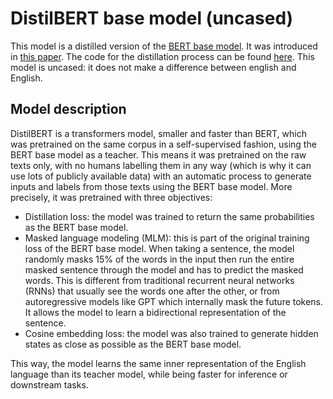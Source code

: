 # DistilBERT base model (uncased)

This model is a distilled version of the [BERT base model](https://huggingface.co/bert-base-uncased). It was
introduced in [this paper](https://arxiv.org/abs/1910.01108). The code for the distillation process can be found
[here](https://github.com/huggingface/transformers/tree/main/examples/research_projects/distillation). This model is uncased: it does
not make a difference between english and English.

## Model description

DistilBERT is a transformers model, smaller and faster than BERT, which was pretrained on the same corpus in a
self-supervised fashion, using the BERT base model as a teacher. This means it was pretrained on the raw texts only,
with no humans labelling them in any way (which is why it can use lots of publicly available data) with an automatic
process to generate inputs and labels from those texts using the BERT base model. More precisely, it was pretrained
with three objectives:

- Distillation loss: the model was trained to return the same probabilities as the BERT base model.
- Masked language modeling (MLM): this is part of the original training loss of the BERT base model. When taking a
  sentence, the model randomly masks 15% of the words in the input then run the entire masked sentence through the
  model and has to predict the masked words. This is different from traditional recurrent neural networks (RNNs) that
  usually see the words one after the other, or from autoregressive models like GPT which internally mask the future
  tokens. It allows the model to learn a bidirectional representation of the sentence.
- Cosine embedding loss: the model was also trained to generate hidden states as close as possible as the BERT base
  model.

This way, the model learns the same inner representation of the English language than its teacher model, while being
faster for inference or downstream tasks.

